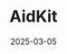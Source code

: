 ---  
layout: startup_page  
title: "AidKit"  
id: "aidkit.com"  
permalink: "/aidkitaidkit.com03052025/"  
website: "https://www.aidkit.com/"  
funding_round: "Series A"  
funding_amount: "$8.5M"  
investors: "Blueprint Equity"  
about: "AidKit is a Public Benefit Corporation providing a cloud-based platform for government agencies and nonprofits to efficiently administer aid programs. Their platform streamlines aid administration, reduces administrative burden, increases efficiency, and enhances fraud protection. They aim to transform aid delivery into an empowering act of community care."  
markets: "Government, SaaS"  
hq: "Denver, Colorado, United States"  
founded_year: "2021"  
linkedin: "https://www.linkedin.com/company/aidkit"  
twitter: "https://twitter.com/AidKit_Tech"  
instagram: ""  
facebook: "https://www.facebook.com/aidkit.tech"  
crunchbase: "https://www.crunchbase.com/organization/aidkit"  
pitchbook: "https://pitchbook.com/profiles/company/509973-40"  

date_display: "05-Mar-2025"  
date: "2025-03-05"

# SEO Optimization  
meta_title: "AidKit - Series A Funding ($8.5M)"  
meta_description: "AidKit, AidKit is a Public Benefit Corporation providing a cloud-based platform for government agencies and nonprofits to efficiently administer aid programs...."  
meta_keywords: "AidKit, Government, SaaS, Series A funding"  
canonical_url: "https://startup.projectstartups.com/aidkitaidkit.com03052025/"  
---